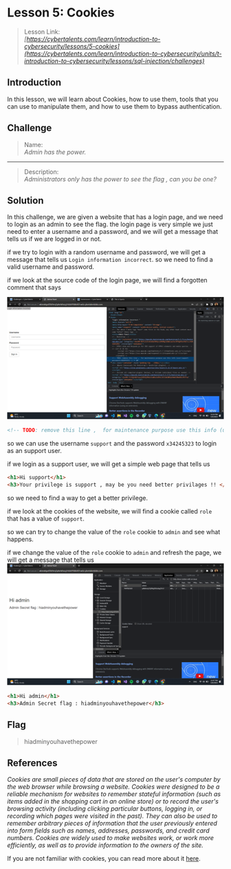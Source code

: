 # Lesson 5: Cookies

> Lesson Link:\
> *[https://cybertalents.com/learn/introduction-to-cybersecurity/lessons/5-cookies](https://cybertalents.com/learn/introduction-to-cybersecurity/units/t-introduction-to-cybersecurity/lessons/sql-injection/challenges)*

## Introduction

In this lesson, we will learn about Cookies, how to use them, tools that you can use to manipulate them, and how to use them to bypass authentication.

## Challenge

> Name:\
> *Admin has the power.*

---

> Description:\
> *Administrators only has the power to see the flag , can you be one?*

## Solution

In this challenge, we are given a website that has a login page, and we need to login as an admin to see the flag.
the login page is very simple we just need to enter a username and a password, and we will get a message that tells us if we are logged in or not.

if we try to login with a random username and password, we will get a message that tells us `Login information incorrect`. so we need to find a valid username and password.

if we look at the source code of the login page, we will find a forgotten comment that says

![alt](../assets/CybertTalents/cookies/1.png)

```html
<!-- TODO: remove this line ,  for maintenance purpose use this info (user:support password:x34245323)-->
```

so we can use the username `support` and the password `x34245323` to login as an support user.

if we login as a support user, we will get a simple web page that tells us

```html
<h1>Hi support</h1>
<h3>Your privilege is support , may be you need better privilages !! </h3>
```

so we need to find a way to get a better privilege.

if we look at the cookies of the website, we will find a cookie called `role` that has a value of `support`.

so we can try to change the value of the `role` cookie to `admin` and see what happens.

if we change the value of the `role` cookie to `admin` and refresh the page, we will get a message that tells us
![alt](../assets/CybertTalents/cookies/2.png)

```html
<h1>Hi admin</h1>
<h3>Admin Secret flag : hiadminyouhavethepower</h3>
```

## Flag

> hiadminyouhavethepower

## References

*Cookies are small pieces of data that are stored on the user's computer by the web browser while browsing a website. Cookies were designed to be a reliable mechanism for websites to remember stateful information (such as items added in the shopping cart in an online store) or to record the user's browsing activity (including clicking particular buttons, logging in, or recording which pages were visited in the past). They can also be used to remember arbitrary pieces of information that the user previously entered into form fields such as names, addresses, passwords, and credit card numbers.*
*Cookies are widely used to make websites work, or work more efficiently, as well as to provide information to the owners of the site.*

If you are not familiar with cookies, you can read more about it [here](https://developer.mozilla.org/en-US/docs/Web/HTTP/Cookies).
